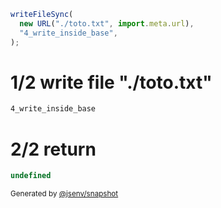 ```js
writeFileSync(
  new URL("./toto.txt", import.meta.url),
  "4_write_inside_base",
);
```

# 1/2 write file "./toto.txt"

```txt
4_write_inside_base
```

# 2/2 return

```js
undefined
```

<sub>
  Generated by <a href="https://github.com/jsenv/core/tree/main/packages/independent/snapshot">@jsenv/snapshot</a>
</sub>